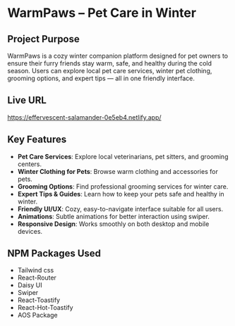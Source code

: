 # WarmPaws – Pet Care in Winter

## Project Purpose
WarmPaws is a cozy winter companion platform designed for pet owners to ensure their furry friends stay warm, safe, and healthy during the cold season. Users can explore local pet care services, winter pet clothing, grooming options, and expert tips — all in one friendly interface.

## Live URL
https://effervescent-salamander-0e5eb4.netlify.app/


## Key Features
- **Pet Care Services**: Explore local veterinarians, pet sitters, and grooming centers.  
- **Winter Clothing for Pets**: Browse warm clothing and accessories for pets.  
- **Grooming Options**: Find professional grooming services for winter care.  
- **Expert Tips & Guides**: Learn how to keep your pets safe and healthy in winter.  
- **Friendly UI/UX**: Cozy, easy-to-navigate interface suitable for all users.  
- **Animations**: Subtle animations for better interaction using swiper.  
- **Responsive Design**: Works smoothly on both desktop and mobile devices.  

## NPM Packages Used
- Tailwind css
- React-Router
- Daisy UI
- Swiper
- React-Toastify
- React-Hot-Toastify
- AOS Package
